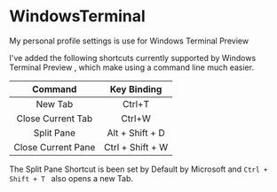 # WindowsTerminal
My personal profile settings is use for Windows Terminal Preview


I've added the following shortcuts currently supported by Windows Terminal Preview , which make using a command line much easier.

|       Command      |    Key Binding   |
|:------------------:|:----------------:|
|       New Tab      |      Ctrl+T      |
|  Close Current Tab |      Ctrl+W      |
|     Split Pane     |  Alt + Shift + D |  
| Close Current Pane | Ctrl + Shift + W |


The Split Pane Shortcut is been set by Default by Microsoft and ```Ctrl + Shift + T ``` also opens a new Tab.
